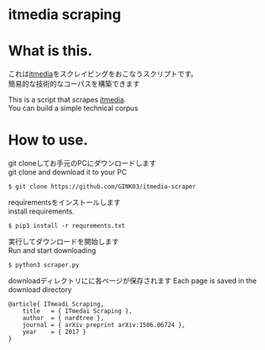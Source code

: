 # itmedia scraping

# What is this.
 これは[itmedia](http://www.itmedia.co.jp/)をスクレイピングをおこなうスクリプトです。  
 簡易的な技術的なコーパスを構築できます　
 
 This is a script that scrapes [itmedia](http://www.itmedia.co.jp/).  
 You can build a simple technical corpus  

# How to use.
git cloneしてお手元のPCにダウンロードします  
git clone and download it to your PC  

```console
$ git clone https://github.com/GINK03/itmedia-scraper
```

requirementsをインストールします  
install requirements.  
```console
$ pip3 install -r requrements.txt
```

実行してダウンロードを開始します  
Run and start downloading
```console
$ python3 scraper.py
```

downloadディレクトリにに各ページが保存されます
Each page is saved in the download directory

```console
@article{ ITmeadi Scraping,
    title   = { ITmedai Scraping },
    author  = { nardtree },
    journal = { arXiv preprint arXiv:1506.06724 },
    year    = { 2017 }
}
```
